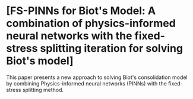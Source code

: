 # [FS-PINNs for Biot's Model: A combination of physics-informed neural networks with the fixed-stress splitting iteration for solving Biot's model]


This paper presents a new approach to solving Biot's consolidation model by combining Physics-informed neural networks (PINNs) with the fixed-stress splitting method.
